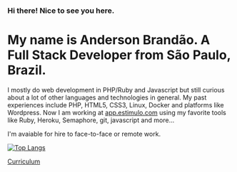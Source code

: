### Hi there! Nice to see you here.

# My name is Anderson Brandão. A Full Stack Developer from São Paulo, Brazil.

I mostly do web development in PHP/Ruby and Javascript but still curious about a lot of other languages and technologies in general. My past experiences include PHP, HTML5, CSS3, Linux, Docker and platforms like Wordpress. Now I am working at [app.estimulo.com](https://app.estimulo2020.org/) using my favorite tools like Ruby, Heroku, Semaphore, git, javascript and more...

I'm avaiable for hire to face-to-face or remote work.

[![Top Langs](https://github-readme-stats.vercel.app/api/top-langs/?username=abrandao&layout=compact&langs_count=10)](https://github.com/anuraghazra/github-readme-stats)

<a id="raw-url" href="https://raw.githubusercontent.com/abrandao/abrandao/master/anderson_brandao_dev.pdf">Curriculum</a>
